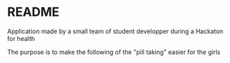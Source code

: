 # README #

Application made by a small team of student developper during a Hackaton for health

The purpose is to make the following of the "pill taking" easier for the girls